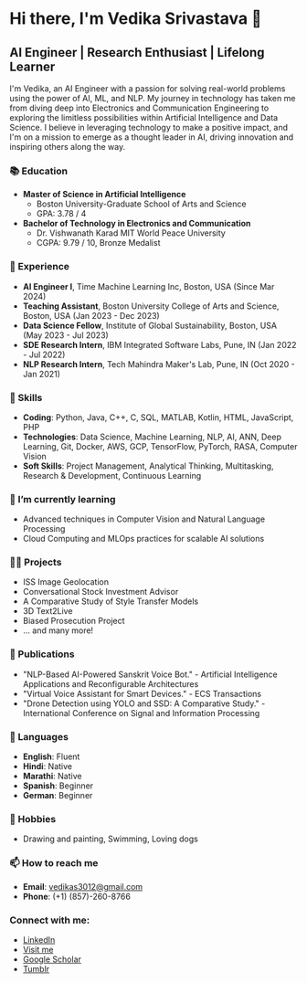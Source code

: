 # Hi there, I'm Vedika Srivastava 👋

## AI Engineer | Research Enthusiast | Lifelong Learner

I'm Vedika, an AI Engineer with a passion for solving real-world problems using the power of AI, ML, and NLP. My journey in technology has taken me from diving deep into Electronics and Communication Engineering to exploring the limitless possibilities within Artificial Intelligence and Data Science. I believe in leveraging technology to make a positive impact, and I'm on a mission to emerge as a thought leader in AI, driving innovation and inspiring others along the way.

### 📚 Education

- **Master of Science in Artificial Intelligence**
  - Boston University-Graduate School of Arts and Science
  - GPA: 3.78 / 4
- **Bachelor of Technology in Electronics and Communication**
  - Dr. Vishwanath Karad MIT World Peace University
  - CGPA: 9.79 / 10, Bronze Medalist

### 💼 Experience

- **AI Engineer I**, Time Machine Learning Inc, Boston, USA (Since Mar 2024)
- **Teaching Assistant**, Boston University College of Arts and Science, Boston, USA (Jan 2023 - Dec 2023)
- **Data Science Fellow**, Institute of Global Sustainability, Boston, USA (May 2023 - Jul 2023)
- **SDE Research Intern**, IBM Integrated Software Labs, Pune, IN (Jan 2022 - Jul 2022)
- **NLP Research Intern**, Tech Mahindra Maker's Lab, Pune, IN (Oct 2020 - Jan 2021)

### 🚀 Skills

- **Coding**: Python, Java, C++, C, SQL, MATLAB, Kotlin, HTML, JavaScript, PHP
- **Technologies**: Data Science, Machine Learning, NLP, AI, ANN, Deep Learning, Git, Docker, AWS, GCP, TensorFlow, PyTorch, RASA, Computer Vision
- **Soft Skills**: Project Management, Analytical Thinking, Multitasking, Research & Development, Continuous Learning

### 🌱 I’m currently learning

- Advanced techniques in Computer Vision and Natural Language Processing
- Cloud Computing and MLOps practices for scalable AI solutions

### 👩‍💻 Projects

- ISS Image Geolocation
- Conversational Stock Investment Advisor
- A Comparative Study of Style Transfer Models
- 3D Text2Live
- Biased Prosecution Project
- ... and many more!

### 📄 Publications

- "NLP-Based AI-Powered Sanskrit Voice Bot." - Artificial Intelligence Applications and Reconfigurable Architectures
- "Virtual Voice Assistant for Smart Devices." - ECS Transactions
- "Drone Detection using YOLO and SSD: A Comparative Study." - International Conference on Signal and Information Processing

### 💬 Languages

- **English**: Fluent
- **Hindi**: Native
- **Marathi**: Native
- **Spanish**: Beginner
- **German**: Beginner

### 🎨 Hobbies

- Drawing and painting, Swimming, Loving dogs

### 📫 How to reach me

- **Email**: vedikas3012@gmail.com
- **Phone**: (+1) (857)-260-8766

### Connect with me:

- [LinkedIn](https://www.linkedin.com/in/vedika-srivastava/)
- [Visit me](https://vedikasrivastava.github.io/)
- [Google Scholar](https://scholar.google.com/citations?view_op=list_works&hl=en&hl=en&user=cPLpZOYAAAAJ)
- [Tumblr](https://sizzlenut.tumblr.com/)

